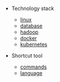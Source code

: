 * Technology stack
  * [linux](linux/README.md)
  * [database](database/README.md)
  * [hadoop](hadoop/README.md)
  * [docker](docker/README.md)
  * [kubernetes](kubernetes/README.md)

* Shortcut tool
  * [commands](commands/README.md)
  * [language](language/README.md)
